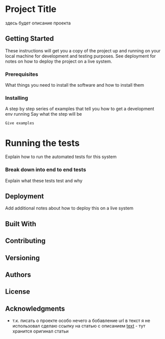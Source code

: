 # Project Title  
здесь будет описание проекта  
## Getting Started 
These instructions will get you a copy of the project up and running on your local machine for development and testing purposes. 
See deployment for notes on how to deploy the project on a live system.
### Prerequisites
What things you need to install the software and how to install them
### Installing
A step by step series of examples that tell you how to get a development env running
Say what the step will be


```
Give examples
```

# Running the tests
Explain how to run the automated tests for this system

### Break down into end to end tests
Explain what these tests test and why

## Deployment

Add additional notes about how to deploy this on a live system

## Built With

## Contributing

## Versioning

## Authors

## License

## Acknowledgments
* т.к. писать о проекте особо нечего а бобавление url в текст я не использовал
сделаю ссылку на статью с описанием 
 [text](https://gist.github.com/PurpleBooth/109311bb0361f32d87a2) - тут хранится оригинал статьи

